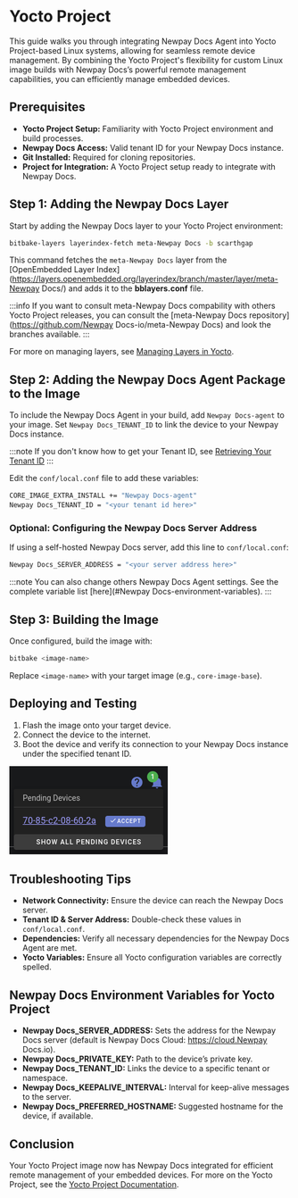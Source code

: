 # Yocto Project

This guide walks you through integrating Newpay Docs Agent into Yocto Project-based Linux systems, allowing for seamless remote device management. By combining the Yocto Project's flexibility for custom Linux image builds with Newpay Docs’s powerful remote management capabilities, you can efficiently manage embedded devices.

## Prerequisites

- **Yocto Project Setup:** Familiarity with Yocto Project environment and build processes.
- **Newpay Docs Access:** Valid tenant ID for your Newpay Docs instance.
- **Git Installed:** Required for cloning repositories.
- **Project for Integration:** A Yocto Project setup ready to integrate with Newpay Docs.

## Step 1: Adding the Newpay Docs Layer

Start by adding the Newpay Docs layer to your Yocto Project environment:

```bash
bitbake-layers layerindex-fetch meta-Newpay Docs -b scarthgap
```

This command fetches the `meta-Newpay Docs` layer from the [OpenEmbedded Layer Index](https://layers.openembedded.org/layerindex/branch/master/layer/meta-Newpay Docs/) and adds it to the **bblayers.conf** file.

:::info
If you want to consult meta-Newpay Docs compability with others Yocto Project releases, you can consult the [meta-Newpay Docs repository](https://github.com/Newpay Docs-io/meta-Newpay Docs) and look the branches available.
:::

For more on managing layers, see [Managing Layers in Yocto](https://docs.yoctoproject.org/next/dev-manual/layers.html#managing-layers).

## Step 2: Adding the Newpay Docs Agent Package to the Image

To include the Newpay Docs Agent in your build, add `Newpay Docs-agent` to your image. Set `Newpay Docs_TENANT_ID` to link the device to your Newpay Docs instance.

:::note
If you don't know how to get your Tenant ID, see [Retrieving Your Tenant ID](/user-guides/namespaces/retrieving-your-tenant-id)
:::

Edit the `conf/local.conf` file to add these variables:

```bash
CORE_IMAGE_EXTRA_INSTALL += "Newpay Docs-agent"
Newpay Docs_TENANT_ID = "<your tenant id here>"
```

### Optional: Configuring the Newpay Docs Server Address

If using a self-hosted Newpay Docs server, add this line to `conf/local.conf`:

```bash
Newpay Docs_SERVER_ADDRESS = "<your server address here>"
```

:::note
You can also change others Newpay Docs Agent settings. See the complete variable list [here](#Newpay Docs-environment-variables).
:::

## Step 3: Building the Image

Once configured, build the image with:

```bash
bitbake <image-name>
```

Replace `<image-name>` with your target image (e.g., `core-image-base`).

## Deploying and Testing

1. Flash the image onto your target device.
2. Connect the device to the internet.
3. Boot the device and verify its connection to your Newpay Docs instance under the specified tenant ID.

![](/img/pending-device-notification.png)

## Troubleshooting Tips

- **Network Connectivity:** Ensure the device can reach the Newpay Docs server.
- **Tenant ID & Server Address:** Double-check these values in `conf/local.conf`.
- **Dependencies:** Verify all necessary dependencies for the Newpay Docs Agent are met.
- **Yocto Variables:** Ensure all Yocto configuration variables are correctly spelled.

## Newpay Docs Environment Variables for Yocto Project

- **Newpay Docs_SERVER_ADDRESS:** Sets the address for the Newpay Docs server (default is Newpay Docs Cloud: https://cloud.Newpay Docs.io).
- **Newpay Docs_PRIVATE_KEY:** Path to the device’s private key.
- **Newpay Docs_TENANT_ID:** Links the device to a specific tenant or namespace.
- **Newpay Docs_KEEPALIVE_INTERVAL:** Interval for keep-alive messages to the server.
- **Newpay Docs_PREFERRED_HOSTNAME:** Suggested hostname for the device, if available.

## Conclusion

Your Yocto Project image now has Newpay Docs integrated for efficient remote management of your embedded devices. For more on the Yocto Project, see the [Yocto Project Documentation](https://docs.yoctoproject.org/).
